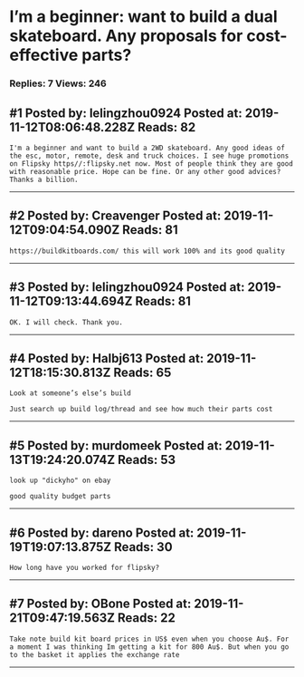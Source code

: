 # I&rsquo;m a beginner: want to build a dual skateboard. Any proposals for cost-effective parts?

### Replies: 7 Views: 246

## \#1 Posted by: lelingzhou0924 Posted at: 2019-11-12T08:06:48.228Z Reads: 82

```
I'm a beginner and want to build a 2WD skateboard. Any good ideas of the esc, motor, remote, desk and truck choices. I see huge promotions on Flipsky https//:flipsky.net now. Most of people think they are good with reasonable price. Hope can be fine. Or any other good advices? Thanks a billion.
```

---
## \#2 Posted by: Creavenger Posted at: 2019-11-12T09:04:54.090Z Reads: 81

```
https://buildkitboards.com/ this will work 100% and its good quality
```

---
## \#3 Posted by: lelingzhou0924 Posted at: 2019-11-12T09:13:44.694Z Reads: 81

```
OK. I will check. Thank you.
```

---
## \#4 Posted by: Halbj613 Posted at: 2019-11-12T18:15:30.813Z Reads: 65

```
Look at someone’s else’s build

Just search up build log/thread and see how much their parts cost
```

---
## \#5 Posted by: murdomeek Posted at: 2019-11-13T19:24:20.074Z Reads: 53

```
look up "dickyho" on ebay

good quality budget parts
```

---
## \#6 Posted by: dareno Posted at: 2019-11-19T19:07:13.875Z Reads: 30

```
How long have you worked for flipsky?
```

---
## \#7 Posted by: OBone Posted at: 2019-11-21T09:47:19.563Z Reads: 22

```
Take note build kit board prices in US$ even when you choose Au$. For a moment I was thinking Im getting a kit for 800 Au$. But when you go to the basket it applies the exchange rate
```

---
